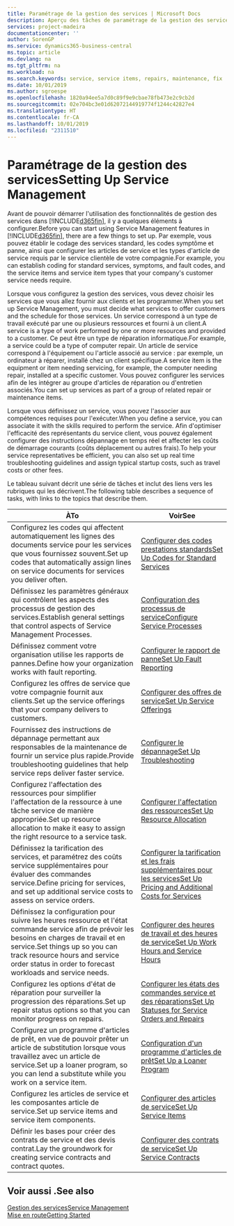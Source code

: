 ```yaml
---
title: Paramétrage de la gestion des services | Microsoft Docs
description: Aperçu des tâches de paramétrage de la gestion des services en fonction de la manière dont vos partenaires gère leurs services.
services: project-madeira
documentationcenter: ''
author: SorenGP
ms.service: dynamics365-business-central
ms.topic: article
ms.devlang: na
ms.tgt_pltfrm: na
ms.workload: na
ms.search.keywords: service, service items, repairs, maintenance, fix
ms.date: 10/01/2019
ms.author: sgroespe
ms.openlocfilehash: 1820a94ee5a7d0c89f9e9cbae78fb473e2c9cb2d
ms.sourcegitcommit: 02e704bc3e01d62072144919774f1244c42827e4
ms.translationtype: HT
ms.contentlocale: fr-CA
ms.lasthandoff: 10/01/2019
ms.locfileid: "2311510"
---
```

# <a name="setting-up-service-management"></a><span data-ttu-id="52a2f-103">Paramétrage de la gestion des services</span><span class="sxs-lookup"><span data-stu-id="52a2f-103">Setting Up Service Management</span></span>
<span data-ttu-id="52a2f-104">Avant de pouvoir démarrer l'utilisation des fonctionnalités de gestion des services dans [!INCLUDE[d365fin](includes/d365fin_md.md)], il y a quelques éléments à configurer.</span><span class="sxs-lookup"><span data-stu-id="52a2f-104">Before you can start using Service Management features in [!INCLUDE[d365fin](includes/d365fin_md.md)], there are a few things to set up.</span></span> <span data-ttu-id="52a2f-105">Par exemple, vous pouvez établir le codage des services standard, les codes symptôme et panne, ainsi que configurer les articles de service et les types d'article de service requis par le service clientèle de votre compagnie.</span><span class="sxs-lookup"><span data-stu-id="52a2f-105">For example, you can establish coding for standard services, symptoms, and fault codes, and the service items and service item types that your company's customer service needs require.</span></span>  

<span data-ttu-id="52a2f-106">Lorsque vous configurez la gestion des services, vous devez choisir les services que vous allez fournir aux clients et les programmer.</span><span class="sxs-lookup"><span data-stu-id="52a2f-106">When you set up Service Management, you must decide what services to offer customers and the schedule for those services.</span></span> <span data-ttu-id="52a2f-107">Un service correspond à un type de travail exécuté par une ou plusieurs ressources et fourni à un client.</span><span class="sxs-lookup"><span data-stu-id="52a2f-107">A service is a type of work performed by one or more resources and provided to a customer.</span></span> <span data-ttu-id="52a2f-108">Ce peut être un type de réparation informatique.</span><span class="sxs-lookup"><span data-stu-id="52a2f-108">For example, a service could be a type of computer repair.</span></span> <span data-ttu-id="52a2f-109">Un article de service correspond à l'équipement ou l'article associé au service : par exemple, un ordinateur à réparer, installé chez un client spécifique.</span><span class="sxs-lookup"><span data-stu-id="52a2f-109">A service item is the equipment or item needing servicing, for example, the computer needing repair, installed at a specific customer.</span></span> <span data-ttu-id="52a2f-110">Vous pouvez configurer les services afin de les intégrer au groupe d'articles de réparation ou d'entretien associés.</span><span class="sxs-lookup"><span data-stu-id="52a2f-110">You can set up services as part of a group of related repair or maintenance items.</span></span>  
  
<span data-ttu-id="52a2f-111">Lorsque vous définissez un service, vous pouvez l'associer aux compétences requises pour l'exécuter.</span><span class="sxs-lookup"><span data-stu-id="52a2f-111">When you define a service, you can associate it with the skills required to perform the service.</span></span> <span data-ttu-id="52a2f-112">Afin d'optimiser l'efficacité des représentants du service client, vous pouvez également configurer des instructions dépannage en temps réel et affecter les coûts de démarrage courants (coûts déplacement ou autres frais).</span><span class="sxs-lookup"><span data-stu-id="52a2f-112">To help your service representatives be efficient, you can also set up real time troubleshooting guidelines and assign typical startup costs, such as travel costs or other fees.</span></span>  

<span data-ttu-id="52a2f-113">Le tableau suivant décrit une série de tâches et inclut des liens vers les rubriques qui les décrivent.</span><span class="sxs-lookup"><span data-stu-id="52a2f-113">The following table describes a sequence of tasks, with links to the topics that describe them.</span></span>  
  
| <span data-ttu-id="52a2f-114">À</span><span class="sxs-lookup"><span data-stu-id="52a2f-114">To</span></span> | <span data-ttu-id="52a2f-115">Voir</span><span class="sxs-lookup"><span data-stu-id="52a2f-115">See</span></span> |
| --- | --- |
| <span data-ttu-id="52a2f-116">Configurez les codes qui affectent automatiquement les lignes des documents service pour les services que vous fournissez souvent.</span><span class="sxs-lookup"><span data-stu-id="52a2f-116">Set up codes that automatically assign lines on service documents for services you deliver often.</span></span> |[<span data-ttu-id="52a2f-117">Configurer des codes prestations standards</span><span class="sxs-lookup"><span data-stu-id="52a2f-117">Set Up Codes for Standard Services</span></span>](service-how-setup-service-coding.md)|
| <span data-ttu-id="52a2f-118">Définissez les paramètres généraux qui contrôlent les aspects des processus de gestion des services.</span><span class="sxs-lookup"><span data-stu-id="52a2f-118">Establish general settings that control aspects of Service Management Processes.</span></span>|[<span data-ttu-id="52a2f-119">Configuration des processus de service</span><span class="sxs-lookup"><span data-stu-id="52a2f-119">Configure Service Processes</span></span>](service-setup-service-processes.md)|
| <span data-ttu-id="52a2f-120">Définissez comment votre organisation utilise les rapports de pannes.</span><span class="sxs-lookup"><span data-stu-id="52a2f-120">Define how your organization works with fault reporting.</span></span> |[<span data-ttu-id="52a2f-121">Configurer le rapport de panne</span><span class="sxs-lookup"><span data-stu-id="52a2f-121">Set Up Fault Reporting</span></span>](service-how-setup-fault-reporting.md) |
| <span data-ttu-id="52a2f-122">Configurez les offres de service que votre compagnie fournit aux clients.</span><span class="sxs-lookup"><span data-stu-id="52a2f-122">Set up the service offerings that your company delivers to customers.</span></span>|[<span data-ttu-id="52a2f-123">Configurer des offres de service</span><span class="sxs-lookup"><span data-stu-id="52a2f-123">Set Up Service Offerings</span></span>](service-how-setup-service-offerings.md)|
| <span data-ttu-id="52a2f-124">Fournissez des instructions de dépannage permettant aux responsables de la maintenance de fournir un service plus rapide.</span><span class="sxs-lookup"><span data-stu-id="52a2f-124">Provide troubleshooting guidelines that help service reps deliver faster service.</span></span> |[<span data-ttu-id="52a2f-125">Configurer le dépannage</span><span class="sxs-lookup"><span data-stu-id="52a2f-125">Set Up Troubleshooting</span></span>](service-how-setup-troubleshooting.md) |
| <span data-ttu-id="52a2f-126">Configurez l'affectation des ressources pour simplifier l'affectation de la ressource à une tâche service de manière appropriée.</span><span class="sxs-lookup"><span data-stu-id="52a2f-126">Set up resource allocation to make it easy to assign the right resource to a service task.</span></span> |[<span data-ttu-id="52a2f-127">Configurer l'affectation des ressources</span><span class="sxs-lookup"><span data-stu-id="52a2f-127">Set Up Resource Allocation</span></span>](service-how-setup-resource-allocation.md) |
| <span data-ttu-id="52a2f-128">Définissez la tarification des services, et paramétrez des coûts service supplémentaires pour évaluer des commandes service.</span><span class="sxs-lookup"><span data-stu-id="52a2f-128">Define pricing for services, and set up additional service costs to assess on service orders.</span></span> |[<span data-ttu-id="52a2f-129">Configurer la tarification et les frais supplémentaires pour les services</span><span class="sxs-lookup"><span data-stu-id="52a2f-129">Set Up Pricing and Additional Costs for Services</span></span>](service-how-setup-service-costs-pricing.md)|
| <span data-ttu-id="52a2f-130">Définissez la configuration pour suivre les heures ressource et l'état commande service afin de prévoir les besoins en charges de travail et en service.</span><span class="sxs-lookup"><span data-stu-id="52a2f-130">Set things up so you can track resource hours and service order status in order to forecast workloads and service needs.</span></span>|[<span data-ttu-id="52a2f-131">Configurer des heures de travail et des heures de service</span><span class="sxs-lookup"><span data-stu-id="52a2f-131">Set Up Work Hours and Service Hours</span></span>](service-how-setup-work-service-hours.md)|
| <span data-ttu-id="52a2f-132">Configurez les options d'état de réparation pour surveiller la progression des réparations.</span><span class="sxs-lookup"><span data-stu-id="52a2f-132">Set up repair status options so that you can monitor progress on repairs.</span></span> | [<span data-ttu-id="52a2f-133">Configurer les états des commandes service et des réparations</span><span class="sxs-lookup"><span data-stu-id="52a2f-133">Set Up Statuses for Service Orders and Repairs</span></span>](service-order-repair-status.md)|
| <span data-ttu-id="52a2f-134">Configurez un programme d'articles de prêt, en vue de pouvoir prêter un article de substitution lorsque vous travaillez avec un article de service.</span><span class="sxs-lookup"><span data-stu-id="52a2f-134">Set up a loaner program, so you can lend a substitute while you work on a service item.</span></span> |[<span data-ttu-id="52a2f-135">Configuration d'un programme d'articles de prêt</span><span class="sxs-lookup"><span data-stu-id="52a2f-135">Set Up a Loaner Program</span></span>](service-how-setup-loaner-program.md) |
| <span data-ttu-id="52a2f-136">Configurez les articles de service et les composantes article de service.</span><span class="sxs-lookup"><span data-stu-id="52a2f-136">Set up service items and service item components.</span></span> |[<span data-ttu-id="52a2f-137">Configurer des articles de service</span><span class="sxs-lookup"><span data-stu-id="52a2f-137">Set Up Service Items</span></span>](service-how-setup-service-items.md) |
| <span data-ttu-id="52a2f-138">Définir les bases pour créer des contrats de service et des devis contrat.</span><span class="sxs-lookup"><span data-stu-id="52a2f-138">Lay the groundwork for creating service contracts and contract quotes.</span></span> |[<span data-ttu-id="52a2f-139">Configurer des contrats de service</span><span class="sxs-lookup"><span data-stu-id="52a2f-139">Set Up Service Contracts</span></span>](service-how-setup-service-contracts.md) |

## <a name="see-also"></a><span data-ttu-id="52a2f-140">Voir aussi .</span><span class="sxs-lookup"><span data-stu-id="52a2f-140">See also</span></span>
[<span data-ttu-id="52a2f-141">Gestion des services</span><span class="sxs-lookup"><span data-stu-id="52a2f-141">Service Management</span></span>](service-service.md)  
[<span data-ttu-id="52a2f-142">Mise en route</span><span class="sxs-lookup"><span data-stu-id="52a2f-142">Getting Started</span></span>](product-get-started.md)  
